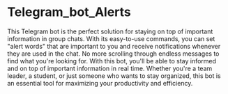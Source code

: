﻿# Telegram_bot_Alerts


This Telegram bot is the perfect solution for staying on top of important information in group chats. With its easy-to-use commands, you can set "alert words" that are important to you and receive notifications whenever they are used in the chat. No more scrolling through endless messages to find what you're looking for. With this bot, you'll be able to stay informed and on top of important information in real time. Whether you're a team leader, a student, or just someone who wants to stay organized, this bot is an essential tool for maximizing your productivity and efficiency. 
